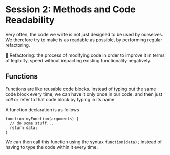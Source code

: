 # Session 2: Methods and Code Readability

Very often, the code we write is not just designed to be used by ourselves. We therefore try to make is as readable as possible, by performing regular refactoring. 

📌 Refactoring: the process of modifying code in order to improve it in terms of legibilty, speed without impacting existing functionality negatively.

## Functions
Functions are like reusable code blocks. Instead of typing out the same code block every time, we can have it only once in our code, and then just *call* or refer to that code block by typing in its name.

A function declaration is as follows

```
function myFunction(arguments) {
  // do some stuff...
  return data;
}
```

We can then call this function using the syntax `function(data);` instead of having to type the code within it every time.

